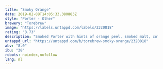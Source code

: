 ```yaml
---
title: "Smoky Orange"
date: 2019-02-08T14:05:33.380883Z
style: "Porter - Other"
brewery: "Torebrew"
image: "https://labels.untappd.com/labels/2320818"
rating: "3.73"
description: "Smoked Porter with hints of orange peel, smoked malt, coffee and chocolate. Creamy porter. "
untappd_url: "https://untappd.com/b/torebrew-smoky-orange/2320818"
abv: "8.0"
ibu: "28"
robots: noindex,nofollow
lang: nl
---
```

